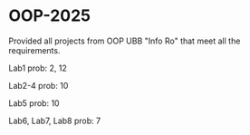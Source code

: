 # OOP-2025
Provided all projects from OOP UBB "Info Ro" that meet all the requirements.

Lab1 prob: 2, 12

Lab2-4 prob: 10

Lab5 prob: 10

Lab6, Lab7, Lab8 prob: 7


